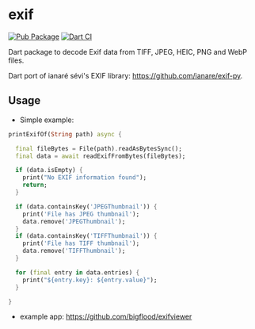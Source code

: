 # exif

[![Pub Package](https://img.shields.io/pub/v/exif.svg)](https://pub.dev/packages/exif)
[![Dart CI](https://github.com/bigflood/dartexif/actions/workflows/dart.yml/badge.svg)](https://github.com/bigflood/dartexif/actions/workflows/dart.yml)

Dart package to decode Exif data from TIFF, JPEG, HEIC, PNG and WebP files.

Dart port of ianaré sévi's EXIF library: <https://github.com/ianare/exif-py>.

## Usage

* Simple example:
```dart
printExifOf(String path) async {

  final fileBytes = File(path).readAsBytesSync();
  final data = await readExifFromBytes(fileBytes);

  if (data.isEmpty) {
    print("No EXIF information found");
    return;
  }

  if (data.containsKey('JPEGThumbnail')) {
    print('File has JPEG thumbnail');
    data.remove('JPEGThumbnail');
  }
  if (data.containsKey('TIFFThumbnail')) {
    print('File has TIFF thumbnail');
    data.remove('TIFFThumbnail');
  }

  for (final entry in data.entries) {
    print("${entry.key}: ${entry.value}");
  }

}
```

* example app: https://github.com/bigflood/exifviewer
